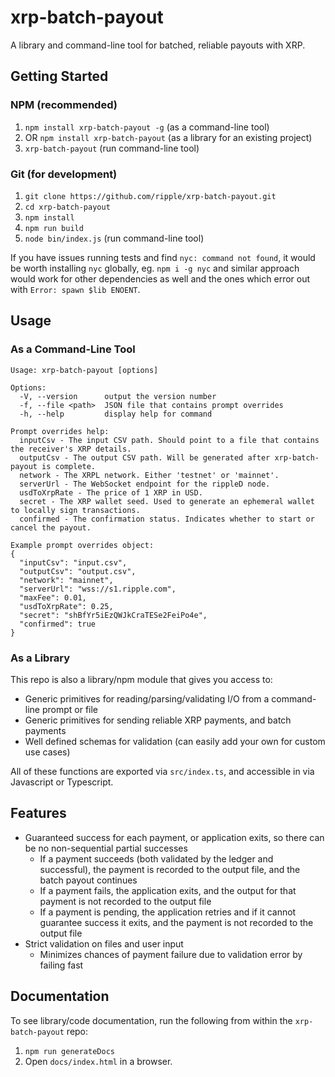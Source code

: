 # xrp-batch-payout

A library and command-line tool for batched, reliable payouts with XRP.

## Getting Started

### NPM (recommended)

1. `npm install xrp-batch-payout -g` (as a command-line tool)
1. OR `npm install xrp-batch-payout` (as a library for an existing project)
1. `xrp-batch-payout` (run command-line tool)

### Git (for development)

1. `git clone https://github.com/ripple/xrp-batch-payout.git`
2. `cd xrp-batch-payout`
3. `npm install`
4. `npm run build`
5. `node bin/index.js` (run command-line tool)

If you have issues running tests and find `nyc: command not found`, it would be
worth installing `nyc` globally, eg. `npm i -g nyc` and similar approach would
work for other dependencies as well and the ones which error out with
`Error: spawn $lib ENOENT`.

## Usage

### As a Command-Line Tool

```
Usage: xrp-batch-payout [options]

Options:
  -V, --version      output the version number
  -f, --file <path>  JSON file that contains prompt overrides
  -h, --help         display help for command

Prompt overrides help:
  inputCsv - The input CSV path. Should point to a file that contains the receiver's XRP details.
  outputCsv - The output CSV path. Will be generated after xrp-batch-payout is complete.
  network - The XRPL network. Either 'testnet' or 'mainnet'.
  serverUrl - The WebSocket endpoint for the rippleD node.
  usdToXrpRate - The price of 1 XRP in USD.
  secret - The XRP wallet seed. Used to generate an ephemeral wallet to locally sign transactions.
  confirmed - The confirmation status. Indicates whether to start or cancel the payout.

Example prompt overrides object:
{
  "inputCsv": "input.csv",
  "outputCsv": "output.csv",
  "network": "mainnet",
  "serverUrl": "wss://s1.ripple.com",
  "maxFee": 0.01,
  "usdToXrpRate": 0.25,
  "secret": "shBfYr5iEzQWJkCraTESe2FeiPo4e",
  "confirmed": true
}
```

### As a Library

This repo is also a library/npm module that gives you access to:

- Generic primitives for reading/parsing/validating I/O from a command-line prompt or file
- Generic primitives for sending reliable XRP payments, and batch payments
- Well defined schemas for validation (can easily add your own for custom use cases)

All of these functions are exported via `src/index.ts`, and accessible in via Javascript or Typescript.

## Features

- Guaranteed success for each payment, or application exits, so there can be no non-sequential partial successes
  - If a payment succeeds (both validated by the ledger and successful), the payment is recorded to the output file, and the batch payout continues
  - If a payment fails, the application exits, and the output for that payment is not recorded to the output file
  - If a payment is pending, the application retries and if it cannot guarantee success it exits, and the payment is not recorded to the output file
- Strict validation on files and user input
  - Minimizes chances of payment failure due to validation error by failing fast

## Documentation

To see library/code documentation, run the following from within the `xrp-batch-payout` repo:

1. `npm run generateDocs`
2. Open `docs/index.html` in a browser.
